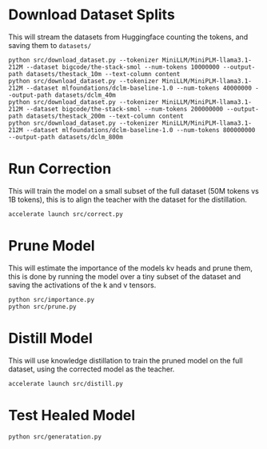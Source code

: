 # Download Dataset Splits
This will stream the datasets from Huggingface counting the tokens, and saving them to `datasets/`

```
python src/download_dataset.py --tokenizer MiniLLM/MiniPLM-llama3.1-212M --dataset bigcode/the-stack-smol --num-tokens 10000000 --output-path datasets/thestack_10m --text-column content
python src/download_dataset.py --tokenizer MiniLLM/MiniPLM-llama3.1-212M --dataset mlfoundations/dclm-baseline-1.0 --num-tokens 40000000 --output-path datasets/dclm_40m
python src/download_dataset.py --tokenizer MiniLLM/MiniPLM-llama3.1-212M --dataset bigcode/the-stack-smol --num-tokens 200000000 --output-path datasets/thestack_200m --text-column content
python src/download_dataset.py --tokenizer MiniLLM/MiniPLM-llama3.1-212M --dataset mlfoundations/dclm-baseline-1.0 --num-tokens 800000000 --output-path datasets/dclm_800m
```

# Run Correction
This will train the model on a small subset of the full dataset (50M tokens vs 1B tokens), this is to align the teacher with the dataset for the distillation.

```
accelerate launch src/correct.py
```

# Prune Model
This will estimate the importance of the models kv heads and prune them, this is done by running the model over a tiny subset of the dataset and saving the activations of the k and v tensors.

```
python src/importance.py
python src/prune.py
```

# Distill Model
This will use knowledge distillation to train the pruned model on the full dataset, using the corrected model as the teacher.

```
accelerate launch src/distill.py
```

# Test Healed Model

```
python src/generatation.py
```